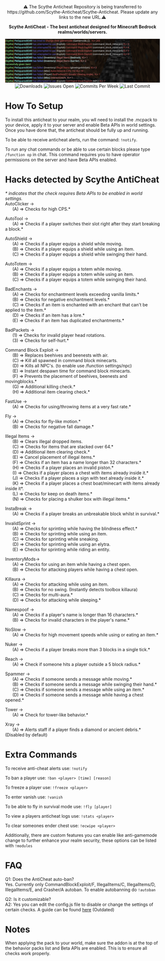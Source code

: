 <div align="center">
  ⚠️ The Scythe Anticheat Repository is being transferred to https://github.com/Scythe-Anticheat/Scythe-Anticheat. Please update any links to the new URL.⚠️
  
  
  <b>Scythe AntiCheat - The best anticheat designed for Minecraft Bedrock realms/worlds/servers.</b>
  
  <img src="https://raw.githubusercontent.com/MrDiamond64/image-assets/main/scythe%20pog%20anticheat.png" width="600" alt="Scythe AntiCheat"/>
</div>
<div align="center">
  <img src="https://img.shields.io/github/downloads/MrDiamond64/Scythe-AntiCheat/total?style=for-the-badge" alt="Downloads"/>
  <img src="https://img.shields.io/github/issues/MrDiamond64/Scythe-AntiCheat?label=ISSUES%20OPEN&style=for-the-badge" alt="Issues Open"/>
  <img src="https://img.shields.io/github/commit-activity/m/MrDiamond64/Scythe-AntiCheat?style=for-the-badge" alt="Commits Per Week"/>
  <img src="https://img.shields.io/github/last-commit/MrDiamond64/Scythe-AntiCheat?style=for-the-badge" alt="Last Commit"/>
</div>

# How To Setup
To install this anticheat to your realm, you wll need to install the .mcpack to your device, apply it to your server and enable Beta APIs in world settings. Once you have done that, the anticheat should be fully up and running.

To be able to receive anticheat alerts, run the command: ```!notify```.

To run any chat commands or be able to use certain blocks please type ```/function op``` in chat. This command requires you to have operator permissions on the server and have Beta APIs enabled.

# Hacks detected by Scythe AntiCheat
*\* indicates that the check requires Beta APIs to be enabled in world settings.*<br />
  AutoClicker -><br />
&nbsp;&nbsp;&nbsp;&nbsp;&nbsp;&nbsp;(A) => Checks for high CPS.\*<br />

  AutoTool -><br />
&nbsp;&nbsp;&nbsp;&nbsp;&nbsp;&nbsp;(A) => Checks if a player switches their slot right after they start breaking a block.\*<br />

  AutoShield -><br />
&nbsp;&nbsp;&nbsp;&nbsp;&nbsp;&nbsp;(A) => Checks if a player equips a shield while moving.<br />
&nbsp;&nbsp;&nbsp;&nbsp;&nbsp;&nbsp;(B) => Checks if a player equips a shield while using an item.<br />
&nbsp;&nbsp;&nbsp;&nbsp;&nbsp;&nbsp;(C) => Checks if a player equips a shield while swinging their hand.<br />

  AutoTotem -><br />
&nbsp;&nbsp;&nbsp;&nbsp;&nbsp;&nbsp;(A) => Checks if a player equips a totem while moving.<br />
&nbsp;&nbsp;&nbsp;&nbsp;&nbsp;&nbsp;(B) => Checks if a player equips a totem while using an item.<br />
&nbsp;&nbsp;&nbsp;&nbsp;&nbsp;&nbsp;(C) => Checks if a player equips a totem while swinging their hand.<br />

  BadEnchants -><br />
&nbsp;&nbsp;&nbsp;&nbsp;&nbsp;&nbsp;(A) => Checks for enchantment levels exceeding vanilla limits.\*<br />
&nbsp;&nbsp;&nbsp;&nbsp;&nbsp;&nbsp;(B) => Checks for negative enchantment levels.\*<br />
&nbsp;&nbsp;&nbsp;&nbsp;&nbsp;&nbsp;(C) => Checks if an item is enchanted with an enchant that can't be applied to the item.\*<br />
&nbsp;&nbsp;&nbsp;&nbsp;&nbsp;&nbsp;(D) => Checks if an item has a lore.\*<br />
&nbsp;&nbsp;&nbsp;&nbsp;&nbsp;&nbsp;(E) => Checks if an item has duplicated enchantments.\*<br />

  BadPackets -><br />
&nbsp;&nbsp;&nbsp;&nbsp;&nbsp;&nbsp;(1) => Checks for invalid player head rotations.<br />
&nbsp;&nbsp;&nbsp;&nbsp;&nbsp;&nbsp;(3) => Checks for self-hurt.\*<br />

  Command Block Exploit -><br />
&nbsp;&nbsp;&nbsp;&nbsp;&nbsp;&nbsp;(B) => Replaces beehives and beenests with air.<br />
&nbsp;&nbsp;&nbsp;&nbsp;&nbsp;&nbsp;(C) => Kill all spawned in command block minecarts.<br />
&nbsp;&nbsp;&nbsp;&nbsp;&nbsp;&nbsp;(D) => Kills all NPC's. (to enable use /function settings/npc)<br />
&nbsp;&nbsp;&nbsp;&nbsp;&nbsp;&nbsp;(E) => Instant despawn time for command block minecarts.<br />
&nbsp;&nbsp;&nbsp;&nbsp;&nbsp;&nbsp;(F) => Prevents the placement of beehives, beenests and movingblocks.\*<br />
&nbsp;&nbsp;&nbsp;&nbsp;&nbsp;&nbsp;(G) => Additional killing check.\*<br />
&nbsp;&nbsp;&nbsp;&nbsp;&nbsp;&nbsp;(H) => Additional item clearing check.\*<br />

  FastUse -><br />
&nbsp;&nbsp;&nbsp;&nbsp;&nbsp;&nbsp;(A) => Checks for using/throwing items at a very fast rate.\*

  Fly -><br />
&nbsp;&nbsp;&nbsp;&nbsp;&nbsp;&nbsp;(A) => Checks for fly-like motion.\*<br />
&nbsp;&nbsp;&nbsp;&nbsp;&nbsp;&nbsp;(B) => Checks for negative fall damage.\*

  Illegal Items -><br />
&nbsp;&nbsp;&nbsp;&nbsp;&nbsp;&nbsp;(B) => Clears illegal dropped items.<br />
&nbsp;&nbsp;&nbsp;&nbsp;&nbsp;&nbsp;(C) => Checks for items that are stacked over 64.\*<br />
&nbsp;&nbsp;&nbsp;&nbsp;&nbsp;&nbsp;(D) => Additional item clearing check.\*<br />
&nbsp;&nbsp;&nbsp;&nbsp;&nbsp;&nbsp;(E) => Cancel placement of illegal items.\*<br />
&nbsp;&nbsp;&nbsp;&nbsp;&nbsp;&nbsp;(F) => Checks if an item has a name longer than 32 characters.\*<br />
&nbsp;&nbsp;&nbsp;&nbsp;&nbsp;&nbsp;(H) => Checks if a player places an invalid piston.\*<br />
&nbsp;&nbsp;&nbsp;&nbsp;&nbsp;&nbsp;(I) => Checks if a player places a chest with items already inside it.\*<br />
&nbsp;&nbsp;&nbsp;&nbsp;&nbsp;&nbsp;(J) => Checks if a player places a sign with text already inside it.\*<br />
&nbsp;&nbsp;&nbsp;&nbsp;&nbsp;&nbsp;(K) => Checks if a player places a chest boat/minecart with items already inside it\*.<br />
&nbsp;&nbsp;&nbsp;&nbsp;&nbsp;&nbsp;(L) => Checks for keep on death items.\*<br />
&nbsp;&nbsp;&nbsp;&nbsp;&nbsp;&nbsp;(N) => Checks for placing a shulker box with illegal items.\*<br />

  InstaBreak -><br />
&nbsp;&nbsp;&nbsp;&nbsp;&nbsp;&nbsp;(A) => Checks if a player breaks an unbreakable block whilst in survival.\*<br />

  InvalidSprint -><br />
&nbsp;&nbsp;&nbsp;&nbsp;&nbsp;&nbsp;(A) => Checks for sprinting while having the blindness effect.\*<br />
&nbsp;&nbsp;&nbsp;&nbsp;&nbsp;&nbsp;(B) => Checks for sprinting while using an item.<br />
&nbsp;&nbsp;&nbsp;&nbsp;&nbsp;&nbsp;(C) => Checks for sprinting while sneaking.<br />
&nbsp;&nbsp;&nbsp;&nbsp;&nbsp;&nbsp;(D) => Checks for sprinting while using an elytra.<br />
&nbsp;&nbsp;&nbsp;&nbsp;&nbsp;&nbsp;(E) => Checks for sprinting while riding an entity.<br />

  InventoryMods-><br />
&nbsp;&nbsp;&nbsp;&nbsp;&nbsp;&nbsp;(A) => Checks for using an item while having a chest open.<br />
&nbsp;&nbsp;&nbsp;&nbsp;&nbsp;&nbsp;(B) => Checks for attacking players while having a chest open.<br />

  Killaura -><br />
&nbsp;&nbsp;&nbsp;&nbsp;&nbsp;&nbsp;(A) => Checks for attacking while using an item.<br />
&nbsp;&nbsp;&nbsp;&nbsp;&nbsp;&nbsp;(B) => Checks for no swing. (Instantly detects toolbox killaura)<br />
&nbsp;&nbsp;&nbsp;&nbsp;&nbsp;&nbsp;(C) => Checks for multi-aura.\*<br />
&nbsp;&nbsp;&nbsp;&nbsp;&nbsp;&nbsp;(D) => Checks for attacking while sleeping.\*<br />

  Namespoof -><br />
&nbsp;&nbsp;&nbsp;&nbsp;&nbsp;&nbsp;(A) => Checks if a player's name is longer than 16 characters.\*<br />
&nbsp;&nbsp;&nbsp;&nbsp;&nbsp;&nbsp;(B) => Checks for invalid characters in the player's name.\*<br />

  NoSlow -><br />
&nbsp;&nbsp;&nbsp;&nbsp;&nbsp;&nbsp;(A) => Checks for high movement speeds while using or eating an item.\*

  Nuker -><br />
&nbsp;&nbsp;&nbsp;&nbsp;&nbsp;&nbsp;(A) => Checks if a player breaks more than 3 blocks in a single tick.\*

  Reach -><br />
&nbsp;&nbsp;&nbsp;&nbsp;&nbsp;&nbsp;(A) => Check if someone hits a player outside a 5 block radius.\*<br />

  Spammer -><br />
&nbsp;&nbsp;&nbsp;&nbsp;&nbsp;&nbsp;(A) => Checks if someone sends a message while moving.\*<br />
&nbsp;&nbsp;&nbsp;&nbsp;&nbsp;&nbsp;(B) => Checks if someone sends a message while swinging their hand.\*<br />
&nbsp;&nbsp;&nbsp;&nbsp;&nbsp;&nbsp;(C) => Checks if someone sends a message while using an item.\*<br />
&nbsp;&nbsp;&nbsp;&nbsp;&nbsp;&nbsp;(D) => Checks if someone sends a message while having a chest opened.\*<br />

  Tower -><br />
&nbsp;&nbsp;&nbsp;&nbsp;&nbsp;&nbsp;(A) => Check for tower-like behavior.\*<br />

  Xray -><br />
&nbsp;&nbsp;&nbsp;&nbsp;&nbsp;&nbsp;(A) => Alerts staff if a player finds a diamond or ancient debris.\* (Disabled by default)

# Extra Commands
To receive anti-cheat alerts use: ```!notify```

To ban a player use: ```!ban <player> [time] [reason]```

To freeze a player use: ```!freeze <player>```

To enter vanish use: ```!vanish```

To be able to fly in survival mode use: ```!fly [player]```

To view a players anticheat logs use: ```!stats <player>```

To clear someones ender chest use: ```!ecwipe <player>```

Additionally, there are custom features you can enable like anti-gamemode change to further enhance your realm security, these options can be listed with ```!modules```

# FAQ

Q1: Does the AntiCheat auto-ban?<br />
Yes. Currently only CommandBlockExploit/F, IllegalItems/C, IllegalItems/D, IllegalItems/E, and Crasher/A autoban. To enable autobanning do ```!autoban```

Q2: Is it customizable?<br />
A2: Yes you can edit the config.js file to disable or change the settings of certain checks. A guide can be found [here](https://github.com/MrDiamond64/Scythe-AntiCheat/wiki/How-to-Setup) (Outdated)

# Notes
When applying the pack to your world, make sure the addon is at the top of the behavior packs list and Beta APIs are enabled. This is to ensure all checks work properly.
